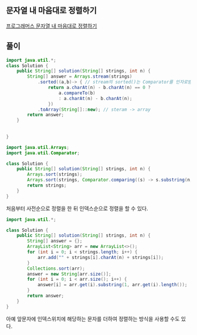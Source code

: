 ## 문자열 내 마음대로 정렬하기
[프로그래머스 문자열 내 마음대로 정렬하기](https://school.programmers.co.kr/learn/courses/30/lessons/12915)  

## 풀이
~~~java
import java.util.*;
class Solution {
    public String[] solution(String[] strings, int n) {
        String[] answer = Arrays.stream(strings)
            .sorted((a,b)-> { // stream의 sorted()는 Comparator를 인자로받아 정렬을 해준다.( Comparator는 메서드가 하나(compare)인 함수형인터페이스를 구현하기때문에 람다함수로 대체)
                return a.charAt(n) - b.charAt(n) == 0 ?
                    a.compareTo(b)
                    : a.charAt(n) - b.charAt(n);
                })
            .toArray(String[]::new); // steram -> array
        return answer;
    }
    
    
}
~~~

~~~java
import java.util.Arrays;
import java.util.Comparator;

class Solution {
    public String[] solution(String[] strings, int n) {
        Arrays.sort(strings);
        Arrays.sort(strings, Comparator.comparing((s) -> s.substring(n, n + 1)));
        return strings;
    }
}
~~~
처음부터 사전순으로 정렬을 한 뒤 인덱스순으로 정렬을 할 수 있다.  


~~~java
import java.util.*;

class Solution {
    public String[] solution(String[] strings, int n) {
        String[] answer = {};
        ArrayList<String> arr = new ArrayList<>();
        for (int i = 0; i < strings.length; i++) {
            arr.add("" + strings[i].charAt(n) + strings[i]);
        }
        Collections.sort(arr);
        answer = new String[arr.size()];
        for (int i = 0; i < arr.size(); i++) {
            answer[i] = arr.get(i).substring(1, arr.get(i).length());
        }
        return answer;
    }
}
~~~
아예 앞문자에 인덱스위치에 해당하는 문자를 더하여 정렬하는 방식을 사용할 수도 있다.  